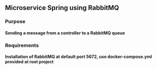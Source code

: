 
## Microservice Spring using RabbitMQ

### Purpose
#### Sending a message from a controller to a RabbitMQ queue 

### Requirements
#### Installation of RabbitMQ at default port 5672, use docker-compose.yml provided at root project

